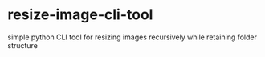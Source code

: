 # resize-image-cli-tool
simple python CLI tool for resizing images recursively while retaining folder structure
